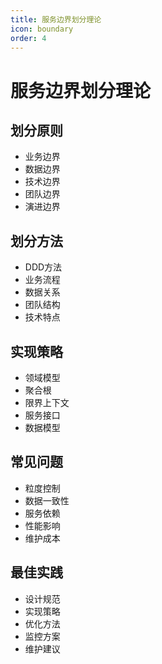 ```yaml
---
title: 服务边界划分理论
icon: boundary
order: 4
---
```


# 服务边界划分理论

## 划分原则
- 业务边界
- 数据边界
- 技术边界
- 团队边界
- 演进边界

## 划分方法
- DDD方法
- 业务流程
- 数据关系
- 团队结构
- 技术特点

## 实现策略
- 领域模型
- 聚合根
- 限界上下文
- 服务接口
- 数据模型

## 常见问题
- 粒度控制
- 数据一致性
- 服务依赖
- 性能影响
- 维护成本

## 最佳实践
- 设计规范
- 实现策略
- 优化方法
- 监控方案
- 维护建议
